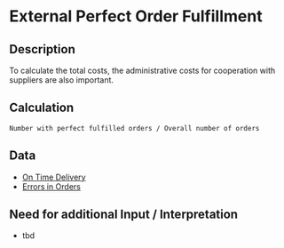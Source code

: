 # External Perfect Order Fulfillment

## Description
To calculate the total costs, the administrative costs for cooperation with suppliers are also important.

## Calculation
`Number with perfect fulfilled orders / Overall number of orders`

## Data
* [On Time Delivery](OnTimeDelivery.md)
* [Errors in Orders](ErrorsinOrders.md)

## Need for additional Input / Interpretation
* tbd
